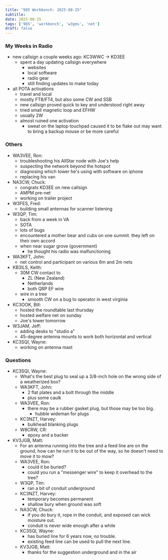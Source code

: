 ```yaml
---
title: "985 Workbench: 2025-08-25"
subtitle:
date: 2025-08-25
tags: ['985', 'workbench', 'w3gms', 'net']
draft: false
---
```


### My Weeks in Radio
- new callsign a couple weeks ago: KC3WWC -> KD3EE
  - spent a day updating callsign everywhere
    - websites
    - local software
    - radio gear
    - still finding updates to make today
- all POTA activations
  - travel and local
  - mostly FT8/FT4, but also some CW and SSB
  - new callsign proved quick to key
    and understood right away
  - tried small magnetic loop and EFHW
  - usually 2W
  - almost ruined one activation
    - sweat on the laptop touchpad caused it to be flake out
      may want to bring a backup mouse or be more careful

### Others
- WA3VEE, Ron:
  - troubleshooting his AllStar node with Joe's help
  - suspecting the network beyond the hotspot
  - diagnosing which tower he's using with software on iphone
  - replacing his van
- NA3CW, Chuck:
  - congrats KD3EE on new callsign
  - AMPM pre-net
  - working on trailer project
- W3FES, Fred:
  - building small antennas for scanner listening
- W3QP, Tim:
  - back from a week in VA
  - SOTA
  - lots of bugs
  - encountered a mother bear and cubs on one summit.
    they left on their own accord
  - when near sugar grove (government)
    - he thought his radio was malfunctioning
- WA3KFT, John:
  - net control and participant on various 6m and 2m nets
- KB3ILS, Keith:
  - 30M CW contact to
    - ZL (New Zealand)
    - Netherlands
    - both QRP EF wire
  - wire in a tree
    - smooth CW on a bug to operator in west virginia
- KC3OOK, Bill:
  - hosted the roundtable last thursday
  - hosted welfare net on sunday
  - Joe's tower tomorrow
- W3JAM, Jeff:
  - adding desks to "studio a"
  - 45-degree antenna mounts to work both horizontal and vertical
- KC3SQI, Wayne:
  - working on antenna mast

### Questions
- KC3SQI, Wayne:
  - What's the best plug to seal up a 3/8-inch hole
    on the wrong side of a weatherized box?
  - WA3KFT, John:
    - 2 flat plates and a bolt through the middle
    - plus some caulk
  - WA3VEE, Ron:
    - there may be a rubber gasket plug, but those may be too big.
      - hubble wideman for plugs
  - KC3NZT, Harvey:
    - bulkhead blanking plugs
  - W8CRW, CR:
    - epoxy and a backer
- KV3JGB, Matt:
  - For an antenna running into the tree
    and a feed line are on the ground,
    how can he run it to be out of the way,
    so he doesn't need to move it
    to mow?
  - WA3VEE, Ron:
    - could it be buried?
    - could you run a "messenger wire" to keep it overhead to the tree?
  - W3QP, Tim:
    - ran a bit of conduit underground
  - KC3NZT, Harvey:
    - temporary becomes permanent
    - shallow bury when ground was soft
  - NA3CW, Chuck:
    - if you do bury it,
      rope in the conduit,
      and exposed can wick moisture out.
    - conduit is never wide enough after a while
  - KC3SQI, Wayne:
    - has buried line for 6 years now, no trouble.
    - existing feed line can be used to pull the next line.
  - KV3JGB, Matt:
    - thanks for the suggestion underground and in the air

<!--more-->
